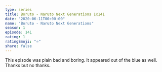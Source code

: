 ```yaml
---
type: series
title: Boruto - Naruto Next Generations 1x141
date: "2020-06-11T00:00:00"
name: "Boruto - Naruto Next Generations"
season: 1
episode: 141
rating: 1
ratingEmoji: "⭐️"
share: false
---
```


This episode was plain bad and boring. It appeared out of the blue as well. Thanks but no thanks.
